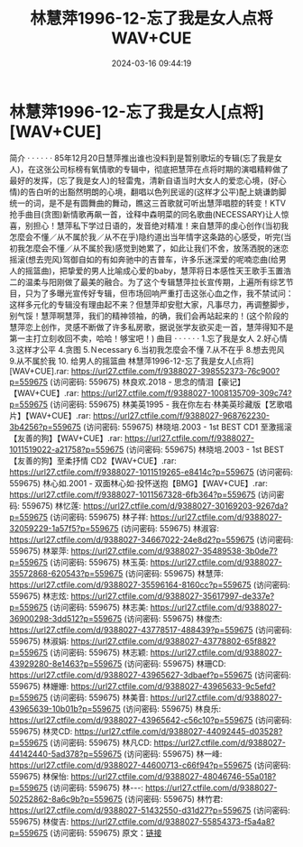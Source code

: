 ﻿---
title: 林慧萍1996-12-忘了我是女人点将WAV+CUE
date: 2024-03-16 09:44:19
categories: WAV车载音乐、镜像
tags: 华语中文
---
# 林慧萍1996-12-忘了我是女人[点将][WAV+CUE]

简介
· · · · · ·
85年12月20日慧萍推出谁也没料到是暂别歌坛的专辑(忘了我是女人)，在这张公司标榜有氧情歌的专辑中，彻底把慧萍在点将时期的演唱精粹做了最好的发挥，(忘了我是女人)的轻雷鬼，清新自语当时大女人的爱恋心境，(好心情)的告白听的出豁然明朗的心境，翻唱以色列民谣的(这样才公平)配上姚谦韵脚统一的词，是不是有圆舞曲的舞动，瞧这三首歌就可听出慧萍唱腔的转变！KTV抢手曲目(贪图)新情歌再飙一首，诠释中森明菜的同名歌曲(NECESSARY)让人惊喜，别担心！慧萍私下学过日语的，发音绝对精准！来自慧萍的虔心创作(当初我怎麼会不懂／从不属於我／从不在乎)隐约道出当年情字这条路的心感受，听完(当初我怎麼会不懂／从不属於我)感觉到她累了，如此让我们不舍，放荡洒脱的迷恋摇滚(想去兜风)驾御自如的有如奔驰中的吉普车，许多乐迷深爱的呢喃恋曲(给男人的摇篮曲)，把挚爱的男人比喻成心爱的baby，慧萍将日本感性天王歌手玉置浩二的温柔与阳刚做了最美的融合。为了这个专辑慧萍拉长宣传期，上遍所有综艺节目，只为了多曝光宣传好专辑，但市场回响严重打击这张心血之作，我不禁试问：这样多元化的专辑没有理由起不来？但慧萍却安慰大家，凡事尽力，再调整脚步，别气馁！慧萍啊慧萍，我们的精神领袖，的确，我们会再站起来的！(这个阶段的慧萍恋上创作，灵感不断做了许多私房歌，据说张学友欲买走一首，慧萍得知不是第一主打立刻收回不卖，哈哈！够宝吧！)
曲目
· · · · · ·
1.忘了我是女人
2.好心情
3.这样才公平
4.贪图
5.Ｎecessary
6.当初我怎麼会不懂
7.从不在乎
8.想去兜风
9.从不属於我
10. 给男人的摇篮曲
林慧萍1996-12-忘了我是女人[点将][WAV+CUE].rar: https://url27.ctfile.com/f/9388027-398552373-76c900?p=559675
(访问密码: 559675)
林良欢.2018 - 思念的情泪【豪记】【WAV+CUE】.rar: https://url27.ctfile.com/f/9388027-1008135709-309c74?p=559675
(访问密码: 559675)
林美英1995 - 我在你左右·林美英珍藏版【艺歌唱片】【WAV+CUE】.rar: https://url27.ctfile.com/f/9388027-968762230-3b4256?p=559675
(访问密码: 559675)
林晓培.2003 - 1st BEST CD1 至激摇滚【友善的狗】【WAV+CUE】.rar: https://url27.ctfile.com/f/9388027-1011519022-a21758?p=559675
(访问密码: 559675)
林晓培.2003 - 1st BEST 【友善的狗】至柔抒情 CD2【WAV+CUE】.rar: https://url27.ctfile.com/f/9388027-1011519265-e8414c?p=559675
(访问密码: 559675)
林心如.2001 - 双面林心如·投怀送抱【BMG】【WAV+CUE】.rar: https://url27.ctfile.com/f/9388027-1011567328-6fb364?p=559675
(访问密码: 559675)
林忆莲: https://url27.ctfile.com/d/9388027-30169203-9267da?p=559675
(访问密码: 559675)
林子祥: https://url27.ctfile.com/d/9388027-32059229-1a57f5?p=559675
(访问密码: 559675)
林淑容: https://url27.ctfile.com/d/9388027-34667022-24e8d2?p=559675
(访问密码: 559675)
林翠萍: https://url27.ctfile.com/d/9388027-35489538-3b0de7?p=559675
(访问密码: 559675)
林玉英: https://url27.ctfile.com/d/9388027-35572868-620543?p=559675
(访问密码: 559675)
林慧萍: https://url27.ctfile.com/d/9388027-35596164-8160cc?p=559675
(访问密码: 559675)
林志炫: https://url27.ctfile.com/d/9388027-35617997-de337e?p=559675
(访问密码: 559675)
林志美: https://url27.ctfile.com/d/9388027-36900298-3dd512?p=559675
(访问密码: 559675)
林俊杰: https://url27.ctfile.com/d/9388027-43778517-488439?p=559675
(访问密码: 559675)
林淑娟: https://url27.ctfile.com/d/9388027-43778802-65f882?p=559675
(访问密码: 559675)
林志颖: https://url27.ctfile.com/d/9388027-43929280-8e1463?p=559675
(访问密码: 559675)
林珊CD: https://url27.ctfile.com/d/9388027-43965627-3dbaef?p=559675
(访问密码: 559675)
林姗姗: https://url27.ctfile.com/d/9388027-43965633-9c5efd?p=559675
(访问密码: 559675)
林美音: https://url27.ctfile.com/d/9388027-43965639-10b01b?p=559675
(访问密码: 559675)
林良乐: https://url27.ctfile.com/d/9388027-43965642-c56c10?p=559675
(访问密码: 559675)
林灵CD: https://url27.ctfile.com/d/9388027-44092445-d03528?p=559675
(访问密码: 559675)
林凡CD: https://url27.ctfile.com/d/9388027-44142440-5ad378?p=559675
(访问密码: 559675)
林一峰: https://url27.ctfile.com/d/9388027-44600713-c66f94?p=559675
(访问密码: 559675)
林保怡: https://url27.ctfile.com/d/9388027-48046746-55a018?p=559675
(访问密码: 559675)
林---: https://url27.ctfile.com/d/9388027-50252862-8a6c9b?p=559675
(访问密码: 559675)
林竹君: https://url27.ctfile.com/d/9388027-51432550-d31d27?p=559675
(访问密码: 559675)
林俊吉: https://url27.ctfile.com/d/9388027-55854373-f5a4a8?p=559675
(访问密码: 559675)
原文：[链接](https://blog.sina.com.cn/s/blog_1647c7e76010314qd.html)